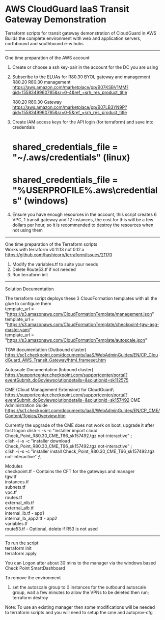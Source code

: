 # AWS CloudGuard IaaS Transit Gateway Demonstration 

Terraform scripts for transit gateway demonstration of CloudGuard in AWS 
Builds the complete environment with web and application servers, northbound and southbound e-w hubs 

---------------------------------------------------------------
One time preparation of the AWS account 
1.	Create or choose a ssh key-pair in the account for the DC you are using
2.	Subscribe to the ELUAs for R80.30 BYOL gateway and management 
    R80.20 R80.30 management 
    https://aws.amazon.com/marketplace/pp/B07KSBV1MM?qid=1558349960795&sr=0-4&ref_=srh_res_product_title

    R80.20 R80.30 Gateway
    https://aws.amazon.com/marketplace/pp/B07LB3YN9P?qid=1558349960795&sr=0-5&ref_=srh_res_product_title

3.	Create IAM access keys for the API login (for terraform) and save into credentials 
    #  shared_credentials_file = "~/.aws/credentials"  (linux)
    #  shared_credentials_file = "%USERPROFILE%\.aws\credentials"  (windows)
4.  Ensure you have enough resources in the account, this script creates 6 VPC, 1 transit gateway and 12 instances, the cost for this will be a few dollars per hour, so it is recommended to destroy the resources when not using them  

----------------------------------------------------------------

One time preparation of the Terraform scripts\
Works with terraform v0.11.13 not 0.12.x https://github.com/hashicorp/terraform/issues/21170
1. Modify the variables.tf to suite your needs   
2. Delete Route53.tf if not needed  
3. Run terraform init  

------------------------------------------------------------------

Solution Documentation   

The terraform script deploys these 3 CloudFormation templates with all the glue to configure them  
  template_url        = "https://s3.amazonaws.com/CloudFormationTemplate/management.json"  
  template_url        = "https://s3.amazonaws.com/CloudFormationTemplate/checkpoint-tgw-asg-master.yaml"  
  template_url        = "https://s3.amazonaws.com/CloudFormationTemplate/autoscale.json"  

TGW documentation (Outbound cluster)  
https://sc1.checkpoint.com/documents/IaaS/WebAdminGuides/EN/CP_CloudGuard_AWS_Transit_Gateway/html_frameset.htm

Autoscale Documentation (Inbound cluster)  
https://supportcenter.checkpoint.com/supportcenter/portal?eventSubmit_doGoviewsolutiondetails=&solutionid=sk112575   

CME (Cloud Management Extension) for CloudGuard\ 
https://supportcenter.checkpoint.com/supportcenter/portal?eventSubmit_doGoviewsolutiondetails=&solutionid=sk157492
CME Administration Guide\
https://sc1.checkpoint.com/documents/IaaS/WebAdminGuides/EN/CP_CME/Content/Topics/Overview.htm

Currently the upgrade of the CME does not work on boot, upgrade it after first logon 
clish -i -s -c "installer import cloud Check_Point_R80.30_CME_T66_sk157492.tgz  not-interactive" ;\
clish -i -s -c "installer download Check_Point_R80.30_CME_T66_sk157492.tgz  not-interactive" ;\
clish -i -s -c "installer install Check_Point_R80.30_CME_T66_sk157492.tgz  not-interactive" ;\

Modules  
  checkpoint.tf   - Contains the CFT for the gateways and manager\
  tgw.tf\
  instances.tf\
  subnets.tf\
  vpc.tf\
  routes.tf\
  external_nlb.tf\
  external_alb.tf\
  internal_lb.tf        - app1\
  internal_lb_app2.tf   - app2\
  variables.tf\
  route53.tf        - Optional, delete if R53 is not used  

-------------------------------------------------------------------

To run the script  
    terraform init  
    terraform apply  

You can Logon after about 30 mins to the manager via the windows based Check Point SmartDashboard

To remove the environment  
1. set the autoscale group to 0 instances for the outbound autoscale group, wait a few minutes to allow the VPNs to be deleted then run;  
    terraform destroy 

Note: To use an existing manager then some modifications will be needed to terraform scripts and you will need to setup the cme and autoprov-cfg 
